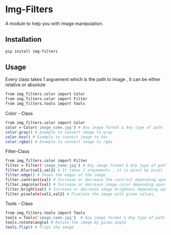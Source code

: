 # Img-Filters

A module to help you with image manipulation.

## Installation
```bash
pip install img-filters
```

## Usage

Every class takes 1 arguement which is the path to image , it can be either relative or absolute

```bash
from img_filters.color import Color
from img_filters.color import Filter
from img_filters.tools import Tools
```


Color - Class
```bash
from img_filters.color import Color
color = Color('image_name.jpg') # Any image format & Any type of path
color.gray() # Example to convert image to gray
color.hsv() # Example to convert image to hsv
color.rgba() # Example to convert image to rgba
```

Filter-Class
```bash
from img_filters.color import Filter
filter = Filter('image_name.jpg') # Any image format & Any type of path
filter.blur(val1,val2) # It takes 2 arguements , it is pixel by pixel
filter.edge() # Shows the edges of the image
filter.contrast(val) # Increase or decrease the contrast depending upon val given
filter.imgcolor(val) # Increase or decrease image color depending upon val given
filter.bright(val) # Increase or decrease image brighness depending upon val given
filter.pixelate(val1,val2) # Pixelate the image with given values.
```

Tools - Class
```bash
from img_filters.tools import Tools
tools = Tools('image_name.jpg')  # Any image format & Any type of path
tools.rotate(angle) # Rotate the image by given angle
tools.flip() # Flips the image
```